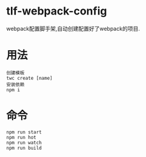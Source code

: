 # tlf-webpack-config
webpack配置脚手架,自动创建配置好了webpack的项目.
# 用法
```
创建模板
twc create [name]
安装依赖
npm i
```
# 命令
```
npm run start
npm run hot
npm run watch
npm run build
```

